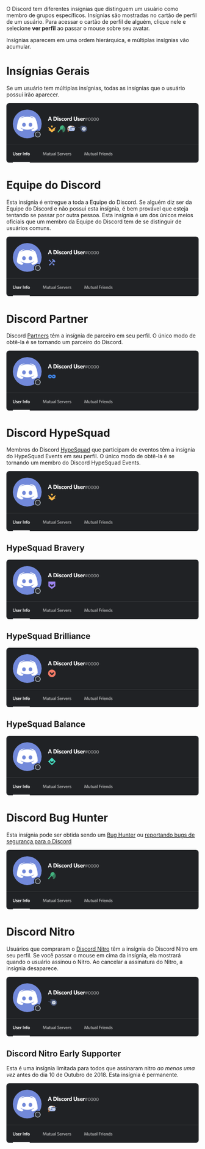 <!-- TITLE: [PT] Insígnias -->
<!-- SUBTITLE: Informação sobre as várias Insígnias de Usuário do Discord -->

O Discord tem diferentes insígnias que distinguem um usuário como membro de grupos específicos. Insígnias são mostradas no cartão de perfil de um usuário. Para acessar o cartão de perfil de alguém, clique nele e selecione **ver perfil** ao passar o mouse sobre seu avatar.

Insígnias aparecem em uma ordem hierárquica, e múltiplas insígnias vão acumular.

# Insígnias Gerais
Se um usuário tem múltiplas insígnias, todas as insígnias que o usuário possui irão aparecer.

![insigniasGerais](/uploads/badges/generalbadges.png "Uma visão geral das Insígnias")

# Equipe do Discord
Esta insígnia é entregue a toda a Equipe do Discord. Se alguém diz ser da Equipe do Discord e não possui esta insígnia, é bem provável que esteja tentando se passar por outra pessoa. Esta insígnia é um dos únicos meios oficiais que um membro da Equipe do Discord tem de se distinguir de usuários comuns.

![insigniaEquipe](/uploads/badges/newstaffbadge.png "A insígnia de um membro da Equipe do Discord")

# Discord Partner
Discord [Partners](/partner) têm a insígnia de parceiro em seu perfil. O único modo de obtê-la é se tornando um parceiro do Discord.

![Newpartnerbadge](/uploads/badges/newpartnerbadge.png "A Discord Partner Badge")

# Discord HypeSquad
Membros do Discord [HypeSquad](/hypesquad) que participam de eventos têm a insígnia do HypeSquad Events em seu perfil. O único modo de obtê-la é se tornando um membro do Discord HypeSquad Events.

![Hypesquadbadge](/uploads/badges/newhypesquadbadge.png "A HypeSquad Member's Badge")

## HypeSquad Bravery
![HypeSquadbravery](/uploads/badges/hypesquadbravery.png "HypeSquad Bravery Badge")

## HypeSquad Brilliance
![HypeSquadbrilliance](/uploads/badges/hypesquadbrilliance.png "HypeSquad Brilliance Badge")

## HypeSquad Balance
![HypeSquadbalance](/uploads/badges/hypesquadbalance.png "HypeSquad Balance Badge")

# Discord Bug Hunter
Esta insígnia pode ser obtida sendo um [Bug Hunter](/pt/bug-hunters) ou [reportando bugs de segurança para o Discord](https://discordapp.com/security)

![Bughunterbadge](/uploads/badges/bughunterbadge.png "A Discord Bug Hunter Badge")
# Discord Nitro
Usuários que compraram o [Discord Nitro](/nitro) têm a insígnia do Discord Nitro em seu perfil. Se você passar o mouse em cima da insígnia, ela mostrará quando o usuário assinou o Nitro. Ao cancelar a assinatura do Nitro, a insígnia desaparece.

![Nitrobadge](/uploads/badges/newnitrobadge.png "A Nitro Discord User's Badge")

## Discord Nitro Early Supporter
Esta é uma insígnia limitada para todos que assinaram nitro *ao menos uma vez* antes do dia 10 de Outubro de 2018. Esta insígnia é permanente.

![Nitroearlysupporterbadge](/uploads/badges/nitroearlysupporterbadge.png "Nitro Early Supporter Badge")
